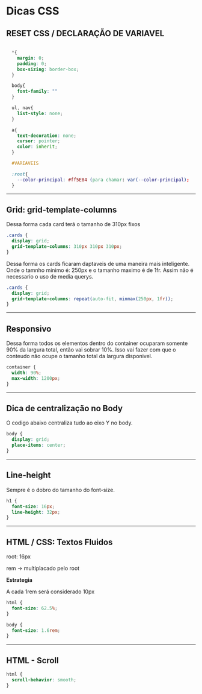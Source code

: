 # Dicas CSS

## RESET CSS / DECLARAÇÃO DE VARIAVEL

```CSS

  *{
    margin: 0;
    padding: 0;
    box-sizing: border-box;
  }

  body{
    font-family: ""
  }

  ul, nav{
    list-style: none;
  }

  a{
    text-decoration: none;
    cursor: pointer;
    color: inherit;
  }

  #VARIAVEIS

  :root{
    --color-principal: #ff5E84 (para chamar: var(--color-principal);
  }
```

---

## Grid: grid-template-columns

Dessa forma cada card terá o tamanho de 310px fixos

```css
.cards {
  display: grid;
  grid-template-columns: 310px 310px 310px;
}
```

Dessa forma os cards ficaram daptaveis de uma maneira mais inteligente. Onde o tamnho minimo é: 250px e o tamanho maximo é de 1fr. Assim não é necessario o uso de media querys.

```css
.cards {
  display: grid;
  grid-template-columns: repeat(auto-fit, minmax(250px, 1fr));
}
```

---

## Responsivo

Dessa forma todos os elementos dentro do container ocuparam somente 90% da largura total, então vai sobrar 10%. Isso vai fazer com que o conteudo não ocupe o tamanho total da largura disponivel.

```css
container {
  width: 90%;
  max-width: 1200px;
}
```

---

## Dica de centralização no Body

O codigo abaixo centraliza tudo ao eixo Y no body.

```css
body {
  display: grid;
  place-items: center;
}
```

---

## Line-height

Sempre é o dobro do tamanho do font-size.

```css
h1 {
  font-size: 16px;
  line-height: 32px;
}
```

---

## HTML / CSS: Textos Fluidos

root: 16px

rem -> multiplacado pelo root

**Estrategia**

A cada 1rem será considerado 10px

```css
html {
  font-size: 62.5%;
}

body {
  font-size: 1.6rem;
}
```

---

## HTML - Scroll

```css
html {
  scroll-behavior: smooth;
}
```
